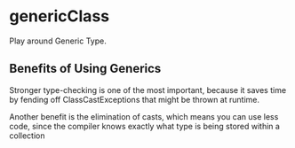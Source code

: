 # genericClass
Play around Generic Type.
<h2>Benefits of Using Generics</h2>
Stronger type-checking is one of the most important, because it saves time by fending off ClassCastExceptions that might be thrown at runtime.

Another benefit is the elimination of casts, which means you can use less code, since the compiler knows exactly what type is being stored within a collection
